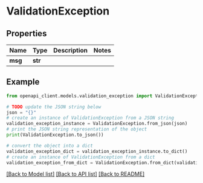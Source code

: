 # ValidationException


## Properties

Name | Type | Description | Notes
------------ | ------------- | ------------- | -------------
**msg** | **str** |  | 

## Example

```python
from openapi_client.models.validation_exception import ValidationException

# TODO update the JSON string below
json = "{}"
# create an instance of ValidationException from a JSON string
validation_exception_instance = ValidationException.from_json(json)
# print the JSON string representation of the object
print(ValidationException.to_json())

# convert the object into a dict
validation_exception_dict = validation_exception_instance.to_dict()
# create an instance of ValidationException from a dict
validation_exception_from_dict = ValidationException.from_dict(validation_exception_dict)
```
[[Back to Model list]](../README.md#documentation-for-models) [[Back to API list]](../README.md#documentation-for-api-endpoints) [[Back to README]](../README.md)


